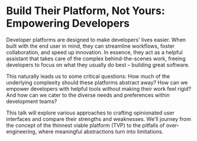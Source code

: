 # Build Their Platform, Not Yours: Empowering Developers

Developer platforms are designed to make developers' lives easier. When built with the end user in mind, they can
streamline workflows, foster collaboration, and speed up innovation. In essence, they act as a helpful assistant that
takes care of the complex behind-the-scenes work, freeing developers to focus on what they usually do best – building
great software.

This naturally leads us to some critical questions: How much of the underlying complexity should these platforms
abstract away? How can we empower developers with helpful tools without making their work feel rigid? And how can we
cater to the diverse needs and preferences within development teams?

This talk will explore various approaches to crafting opinionated user interfaces and compare their strengths and
weaknesses. We'll journey from the concept of the thinnest viable platform (TVP) to the pitfalls of over-engineering,
where meaningful abstractions turn into limitations.
